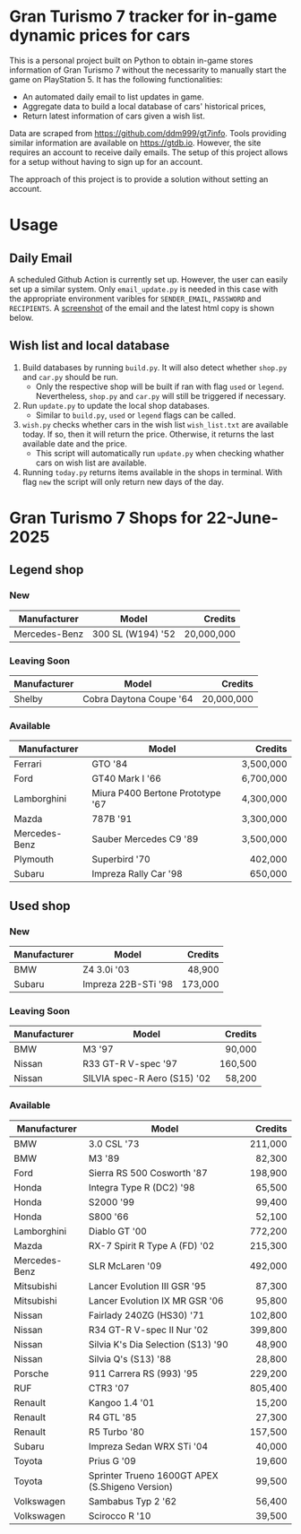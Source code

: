 # Gran Turismo 7 tracker for in-game dynamic prices for cars

This is a personal project built on Python to obtain in-game stores information of Gran Turismo 7 without the necessarity to manually start the game on PlayStation 5. It has the following functionalities:

- An automated daily email to list updates in game.
- Aggregate data to build a local database of cars' historical prices,
- Return latest information of cars given a wish list.

Data are scraped from https://github.com/ddm999/gt7info. Tools providing similar information are available on https://gtdb.io. However, the site requires an account to receive daily emails. The setup of this project allows for a setup without having to sign up for an account.

The approach of this project is to provide a solution without setting an account.

# Usage

## Daily Email

A scheduled Github Action is currently set up. However, the user can easily set up a similar system. Only `email_update.py` is needed in this case with the appropriate environment varibles for `SENDER_EMAIL`, `PASSWORD` and `RECIPIENTS`. A [screenshot](https://raw.githubusercontent.com/marcohoucheng/Gran-Turismo-7-Price-Tracker/main/data/email_screenshot.png) of the email and the latest html copy is shown below.

## Wish list and local database

1. Build databases by running `build.py`. It will also detect whether `shop.py` and `car.py` should be run.
    - Only the respective shop will be built if ran with flag `used` or `legend`. Nevertheless, `shop.py` and `car.py` will still be triggered if necessary.
2. Run `update.py` to update the local shop databases.
    - Similar to `build.py`, `used` or `legend` flags can be called.
3. `wish.py` checks whether cars in the wish list `wish_list.txt` are available today. If so, then it will return the price. Otherwise, it returns the last available date and the price.
    - This script will automatically run `update.py` when checking whather cars on wish list are available.
4. Running `today.py` returns items available in the shops in terminal. With flag `new` the script will only return new days of the day.


# Gran Turismo 7 Shops for 22-June-2025



## Legend shop

### New
 | Manufacturer | Model | Credits |
 | --- | --- | --: |
|Mercedes-Benz|300 SL (W194) '52|20,000,000|

### Leaving Soon
 | Manufacturer | Model | Credits |
 | --- | --- | --: |
|Shelby|Cobra Daytona Coupe '64|20,000,000|

### Available
 | Manufacturer | Model | Credits |
 | --- | --- | --: |
|Ferrari|GTO '84|3,500,000|
|Ford|GT40 Mark I '66|6,700,000|
|Lamborghini|Miura P400 Bertone Prototype '67|4,300,000|
|Mazda|787B '91|3,300,000|
|Mercedes-Benz|Sauber Mercedes C9 '89|3,500,000|
|Plymouth|Superbird '70|402,000|
|Subaru|Impreza Rally Car '98|650,000|


## Used shop

### New
 | Manufacturer | Model | Credits |
 | --- | --- | --: |
|BMW|Z4 3.0i '03|48,900|
|Subaru|Impreza 22B-STi '98|173,000|

### Leaving Soon
 | Manufacturer | Model | Credits |
 | --- | --- | --: |
|BMW|M3 '97|90,000|
|Nissan|R33 GT-R V-spec '97|160,500|
|Nissan|SILVIA spec-R Aero (S15) '02|58,200|

### Available
 | Manufacturer | Model | Credits |
 | --- | --- | --: |
|BMW|3.0 CSL '73|211,000|
|BMW|M3 '89|82,300|
|Ford|Sierra RS 500 Cosworth '87|198,900|
|Honda|Integra Type R (DC2) '98|65,500|
|Honda|S2000 '99|99,400|
|Honda|S800 '66|52,100|
|Lamborghini|Diablo GT '00|772,200|
|Mazda|RX-7 Spirit R Type A (FD) '02|215,300|
|Mercedes-Benz|SLR McLaren '09|492,000|
|Mitsubishi|Lancer Evolution III GSR '95|87,300|
|Mitsubishi|Lancer Evolution IX MR GSR '06|95,800|
|Nissan|Fairlady 240ZG (HS30) '71|102,800|
|Nissan|R34 GT-R V-spec II Nur '02|399,800|
|Nissan|Silvia K's Dia Selection (S13) '90|48,900|
|Nissan|Silvia Q's (S13) '88|28,800|
|Porsche|911 Carrera RS (993) '95|229,200|
|RUF|CTR3 '07|805,400|
|Renault|Kangoo 1.4 '01|15,200|
|Renault|R4 GTL '85|27,300|
|Renault|R5 Turbo '80|157,500|
|Subaru|Impreza Sedan WRX STi '04|40,000|
|Toyota|Prius G '09|19,600|
|Toyota|Sprinter Trueno 1600GT APEX (S.Shigeno Version)|99,500|
|Volkswagen|Sambabus Typ 2 '62|56,400|
|Volkswagen|Scirocco R '10|39,500|
